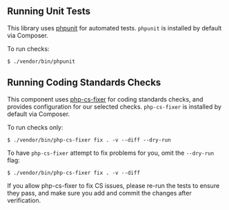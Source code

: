 ## Running Unit Tests

This library uses [phpunit](https://phpunit.de/) for automated tests.
`phpunit` is installed by default via Composer.

To run checks:

```console
$ ./vendor/bin/phpunit
```

## Running Coding Standards Checks

This component uses [php-cs-fixer](http://cs.sensiolabs.org/) for coding
standards checks, and provides configuration for our selected checks.
`php-cs-fixer` is installed by default via Composer.

To run checks only:

```console
$ ./vendor/bin/php-cs-fixer fix . -v --diff --dry-run
```

To have `php-cs-fixer` attempt to fix problems for you, omit the `--dry-run`
flag:

```console
$ ./vendor/bin/php-cs-fixer fix . -v --diff
```

If you allow php-cs-fixer to fix CS issues, please re-run the tests to ensure
they pass, and make sure you add and commit the changes after verification.
